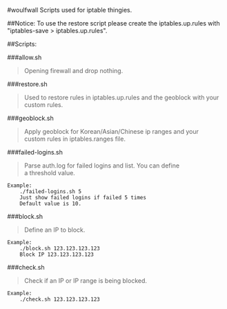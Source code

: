 #woulfwall
Scripts used for iptable thingies.

##Notice:
To use the restore script please create the iptables.up.rules with "iptables-save > iptables.up.rules".


##Scripts:

###allow.sh
>	Opening firewall and drop nothing.

###restore.sh
>	Used to restore rules in iptables.up.rules and the geoblock with your custom rules.

###geoblock.sh
>	Apply geoblock for Korean/Asian/Chinese ip ranges and your  
	custom rules in iptables.ranges file.

###failed-logins.sh
>	Parse auth.log for failed logins and list. You can define  
	a threshold value.

    Example:  
        ./failed-logins.sh 5  
        Just show failed logins if failed 5 times  
        Default value is 10.

###block.sh
>	Define an IP to block.

    Example:  
        ./block.sh 123.123.123.123  
        Block IP 123.123.123.123

###check.sh
>	Check if an IP or IP range is being blocked.

    Example:  
        ./check.sh 123.123.123.123
